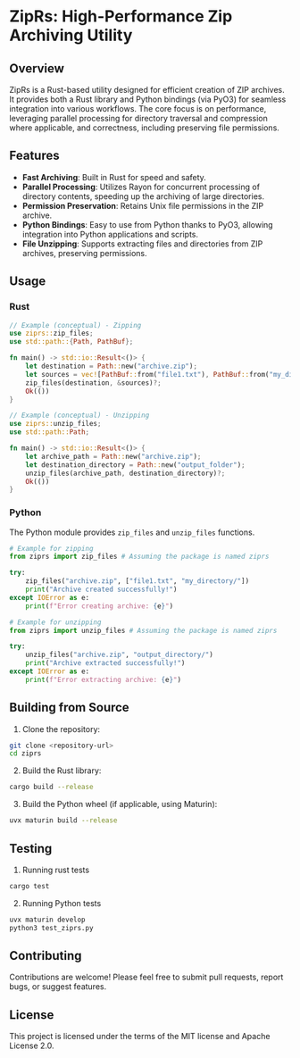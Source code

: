 # ZipRs: High-Performance Zip Archiving Utility

## Overview

ZipRs is a Rust-based utility designed for efficient creation of ZIP archives. It provides both a Rust library and Python bindings (via PyO3) for seamless integration into various workflows. The core focus is on performance, leveraging parallel processing for directory traversal and compression where applicable, and correctness, including preserving file permissions.

## Features

*   **Fast Archiving**: Built in Rust for speed and safety.
*   **Parallel Processing**: Utilizes Rayon for concurrent processing of directory contents, speeding up the archiving of large directories.
*   **Permission Preservation**: Retains Unix file permissions in the ZIP archive.
*   **Python Bindings**: Easy to use from Python thanks to PyO3, allowing integration into Python applications and scripts.
*   **File Unzipping**: Supports extracting files and directories from ZIP archives, preserving permissions.

## Usage

### Rust

```rust
// Example (conceptual) - Zipping
use ziprs::zip_files;
use std::path::{Path, PathBuf};

fn main() -> std::io::Result<()> {
    let destination = Path::new("archive.zip");
    let sources = vec![PathBuf::from("file1.txt"), PathBuf::from("my_directory")];
    zip_files(destination, &sources)?;
    Ok(())
}
```

```rust
// Example (conceptual) - Unzipping
use ziprs::unzip_files;
use std::path::Path;

fn main() -> std::io::Result<()> {
    let archive_path = Path::new("archive.zip");
    let destination_directory = Path::new("output_folder");
    unzip_files(archive_path, destination_directory)?;
    Ok(())
}
```

### Python

The Python module provides `zip_files` and `unzip_files` functions.

```python
# Example for zipping
from ziprs import zip_files # Assuming the package is named ziprs

try:
    zip_files("archive.zip", ["file1.txt", "my_directory/"])
    print("Archive created successfully!")
except IOError as e:
    print(f"Error creating archive: {e}")

```

```python
# Example for unzipping
from ziprs import unzip_files # Assuming the package is named ziprs

try:
    unzip_files("archive.zip", "output_directory/")
    print("Archive extracted successfully!")
except IOError as e:
    print(f"Error extracting archive: {e}")

```

## Building from Source

1.  Clone the repository:
```bash
git clone <repository-url>
cd ziprs
```
2.  Build the Rust library:
```bash
cargo build --release
```
3.  Build the Python wheel (if applicable, using Maturin):
```bash
uvx maturin build --release
```

## Testing

1. Running rust tests
```bash
cargo test
```

2. Running Python tests
```bash
uvx maturin develop
python3 test_ziprs.py
```

## Contributing

Contributions are welcome! Please feel free to submit pull requests, report bugs, or suggest features.

## License

This project is licensed under the terms of the MIT license and Apache License 2.0.